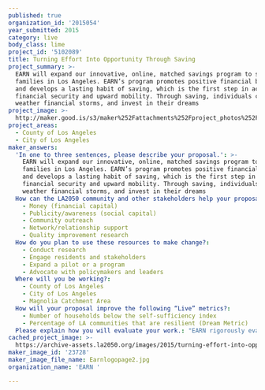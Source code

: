 ```yaml
---
published: true
organization_id: '2015054'
year_submitted: 2015
category: live
body_class: lime
project_id: '5102089'
title: Turning Effort Into Opportunity Through Saving
project_summary: >-
  EARN will expand our innovative, online, matched savings program to serve
  families in Los Angeles. EARN’s program promotes positive financial behavior
  and develops a lasting habit of saving, which is the first step in achieving
  financial security and upward mobility. Through saving, individuals can
  weather financial storms, and invest in their dreams
project_image: >-
  http://maker.good.is/s3/maker%252Fattachments%252Fproject_photos%252Fimages%252F23728%252Fdisplay%252FEarnlogopage2.jpg=c570x385
project_areas:
  - County of Los Angeles
  - City of Los Angeles
maker_answers:
  'In one to three sentences, please describe your proposal.': >-
    EARN will expand our innovative, online, matched savings program to serve
    families in Los Angeles. EARN’s program promotes positive financial behavior
    and develops a lasting habit of saving, which is the first step in achieving
    financial security and upward mobility. Through saving, individuals can
    weather financial storms, and invest in their dreams
  How can the LA2050 community and other stakeholders help your proposal succeed?:
    - Money (financial capital)
    - Publicity/awareness (social capital)
    - Community outreach
    - Network/relationship support
    - Quality improvement research
  How do you plan to use these resources to make change?:
    - Conduct research
    - Engage residents and stakeholders
    - Expand a pilot or a program
    - Advocate with policymakers and leaders
  Where will you be working?:
    - County of Los Angeles
    - City of Los Angeles
    - Magnolia Catchment Area
  How will your proposal improve the following “Live” metrics?:
    - Number of households below the self-sufficiency index
    - Percentage of LA communities that are resilient (Dream Metric)
  Please explain how you will evaluate your work.: "EARN rigorously evaluates our savings products; over the course of the program we track our client’s financial security and spending and saving behaviors. Our ultimate goal is to improve economic self-sufficiency by helping our clients build savings. Therefore, we also evaluate our work by the impact it has on financial behavior in the long-term. Key indicators we assess are if program users: \r\n\r\no Demonstrate a regular pattern of saving and reach their savings goals.\r\no Continue saving 6 months to a year after the program ends using a.) either a mainstream savings product or b.) an EARN goal-based account. \r\no Show an improvement in psychosocial behavior towards saving. For example: Being more prepared for financial emergencies and reporting more self-efficacy regarding their financial future. \r\n\r\nOur goals are for: \r\no 300 LA households will enroll and deposit at least $20 a month.\r\no 85% of participants will complete the program and 70% will consistently reach their monthly deposit goal.\r\n"
cached_project_image: >-
  https://archive-assets.la2050.org/images/2015/turning-effort-into-opportunity-through-saving/maker.good.is/s3/maker%252Fattachments%252Fproject_photos%252Fimages%252F23728%252Fdisplay%252FEarnlogopage2.jpg=c570x385.jpg
maker_image_id: '23728'
maker_image_file_name: Earnlogopage2.jpg
organization_name: 'EARN '

---
```

